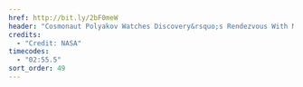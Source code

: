 ```yaml
---
href: http://bit.ly/2bF0meW
header: "Cosmonaut Polyakov Watches Discovery&rsquo;s Rendezvous With Mir"
credits:
  - "Credit: NASA"
timecodes:
  - "02:55.5"
sort_order: 49
---
```

